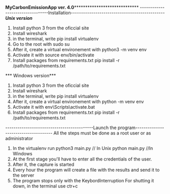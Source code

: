 **************************MyCarbonEmissionApp ver. 4.0*******************************************************
---------------------------------Installation----------------------------------------------
***Unix version***

1) Install python 3 from the oficcial site
2) Install wireshark
3) in the terminal,  write pip install virtualenv
4) Go to the root with 
sudo su
5) After it, create a virtual environement with 
python3 -m venv env
6) Activate it with
source env/bin/activate
7) Install packages from requirements.txt
pip install -r /path/to/requirements.txt


*** Windows version***

1) Install python 3 from the oficcial site
2) Install wireshark
3) in the terminal,  write pip install virtualenv
4) After it, create a virtual environement with 
python -m venv env
5) Activate it with
env\Scripts\activate.bat
6) Install packages from requirements.txt
pip install -r /path/to/requirements.txt



-------------------------------------------Launch the program-------------------------------------
All the steps must be done as a root user or as administrator

1) In the virtualenv run
python3 main.py // In Unix
python main.py //In Windows
2) At the first stage you'll have to enter all the credentials of the user.
3) After it, the capture is started
4) Every hour the program will create a file with the results and send it to the server
5) The program stops only with the KeybordInterruption
For shutting it down, in the terminal use ctr+c
